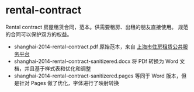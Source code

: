 # rental-contract

Rental contract 房屋租赁合同，范本。供需要租房、出租的朋友直接使用。
规范的合同可以保护双方的权益。

- shanghai-2014-rental-contract.pdf
  原始范本，来自 [上海市住房租赁公共服务平台](https://zfzl.fgj.sh.gov.cn/ht_txt_show/pdf_show.html)
- shanghai-2014-rental-contract-sanitizered.docx
  将 PDf 转换为 Word 文档，并且基于样式表和优化和调整
- shanghai-2014-rental-contract-sanitizered.pages 等同于 Word 版本，但是针对 Pages 做了优化，字体进行了映射转换
